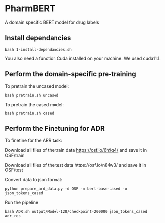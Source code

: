 # PharmBERT
A domain specific BERT model for drug labels


## Install dependancies
```
bash 1-install-dependancies.sh
```

You also need a function Cuda installed on your machine. We used cuda11.1.

## Perform the domain-specific pre-training
To pretrain the uncased model:
```
bash pretrain.sh uncased
```

To pretrain the cased model:
```
bash pretrain.sh cased
```

## Perform the Finetuning for ADR
To finetine for the ARR task:

Download all files of the train data
https://osf.io/6h9q4/
and save it in OSF/train

Download all files of the test data
https://osf.io/n84w3/
and save it in OSF/test


Convert data to json format:
```
python prepare_ard_data.py -d OSF -m bert-base-cased -o json_tokens_cased
```
Run the pipeline
```
bash ADR.sh output/Model-128/checkpoint-200000 json_tokens_cased adr_res
```

